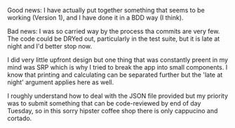 Good news: I have actually put together something that seems to be working (Version 1), and I have done it in a BDD way (I think).

Bad news: I was so carried way by the process tha commits are very few. The code could be DRYed out, particularly in the test suite, but it is late at night and I'd better stop now. 

I did very little upfront design but one thing that was constantly preent in my mind was SRP which is why I tried to break the app into small components. I know that printing and calculating can be separated further but the 'late at night' argument applies here as well.

I roughly understand how to deal with the JSON file provided but my priority was to submit something that can be code-reviewed by end of day Tuesday, so in this sorry hipster coffee shop there is only cappucino and cortado.  


